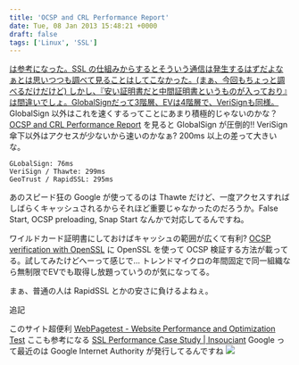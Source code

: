 ```yaml
---
title: 'OCSP and CRL Performance Report'
date: Tue, 08 Jan 2013 15:48:21 +0000
draft: false
tags: ['Linux', 'SSL']
---
```


[は参考になった。SSL の仕組みからするとそういう通信は発生するはずだよなぁとは思いつつも調べて見ることはしてこなかった。(まぁ、今回もちょっと調べるだけだけど) しかし、『安い証明書だと中間証明書というものが入っており』は間違いでしょ。GlobalSignだって3階層、EVは4階層で、VeriSignも同様。](http://d.hatena.ne.jp/tkng/20130108/1357610340 "なぜあなたがウェブサイトをHTTPS化するとサイトが遅くなってユーザーが逃げていくのか - 射撃しつつ前転") GlobalSign 以外はこれを速くするってことにあまり積極的じゃないのかな？ [OCSP and CRL Performance Report](https://revocation-report.x509labs.com/) を見ると GlobalSign が圧倒的!! VeriSign 傘下以外はアクセスが少ないから速いのかなぁ? 200ms 以上の差って大きいな。

```
GLobalSign: 76ms
VeriSign / Thawte: 299ms
GeoTrust / RapidSSL: 295ms
```

あのスピード狂の Google が使ってるのは Thawte だけど、一度アクセスすればしばらくキャッシュされるからそれほど重要じゃなかったのだろうか。False Start, OCSP preloading, Snap Start なんかで対応してるんですね。

ワイルドカード証明書にしておけばキャッシュの範囲が広くて有利?
[OCSP verification with OpenSSL](http://backreference.org/2010/05/09/ocsp-verification-with-openssl/) に OpenSSL を使って OCSP 検証する方法が載ってる。試してみたけどへーって感じで... トレンドマイクロの年間固定で同一組織なら無制限でEVでも取得し放題っていうのが気になってる。

まぁ、普通の人は RapidSSL とかの安さに負けるよねぇ。

追記

このサイト超便利 [WebPagetest - Website Performance and Optimization Test](http://www.webpagetest.org/) ここも参考になる [SSL Performance Case Study | Insouciant](https://insouciant.org/tech/ssl-performance-case-study/) Google って最近のは Google Internet Authority が発行してるんですね ![](/wp-content/uploads/2013/01/Google-Authority.png)
